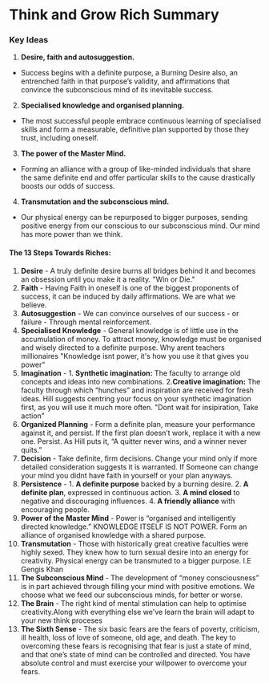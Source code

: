 # Think and Grow Rich Summary

### Key Ideas

1. **Desire, faith and autosuggestion.** 
- Success begins with a definite purpose, a Burning Desire also, an entrenched faith in that purpose’s validity, and affirmations that convince the subconscious mind of its inevitable success.
2. **Specialised knowledge and organised planning.**
- The most successful people embrace continuous learning of specialised skills and form a measurable, definitive plan supported by those they trust, including oneself.
3. **The power of the Master Mind.**
- Forming an alliance with a group of like-minded individuals that share the same definite end and offer particular skills to the cause drastically boosts our odds of success.
4. **Transmutation and the subconscious mind.**
- Our physical energy can be repurposed to bigger purposes, sending positive energy from our conscious to our subconscious mind. Our mind has more power than we think.


#### The 13 Steps Towards Riches:

1. **Desire** - A truly definite desire burns all bridges behind it and becomes an obsession until you make it a reality. "Win or Die."
2. **Faith** - Having Faith in oneself is one of the biggest proponents of success, it can be induced by daily affirmations. We are what we believe.
3. **Autosuggestion** - We can convince ourselves of our success - or failure - Through mental reinforcement.
4. **Specialised Knowledge** - General knowledge is of little use in the accumulation of money. To attract money, knowledge must be organised and wisely directed to a definite purpose. Why arent teachers millionaires "Knowledge isnt power, it's how you use it that gives you power"
5. **Imagination** - 1. **Synthetic imagination:** The faculty to arrange old concepts and ideas into new combinations. 2.**Creative imagination:** The faculty through which “hunches” and inspiration are received for fresh ideas. Hill suggests centring your focus on your synthetic imagination first, as you will use it much more often. "Dont wait for insipiration, Take action"
6. **Organized Planning** - Form a definite plan, measure your performance against it, and persist. If the first plan doesn’t work, replace it with a new one. Persist. As Hill puts it, “A quitter never wins, and a winner never quits.”
7. **Decision** - Take definite, firm decisions. Change your mind only if more detailed consideration suggests it is warranted. If Someone can change your mind you didnt have faith in yourself or your plan anyways.
8. **Persistence** - 1. **A definite purpose** backed by a burning desire.
           2. **A definite plan**, expressed in continuous action.
           3. **A mind closed** to negative and discouraging influences.
           4. **A friendly alliance** with encouraging people.
9. **Power of the Master Mind** - Power is “organised and intelligently directed knowledge.” KNOWLEDGE ITSELF IS NOT POWER. Form an alliance of organised knowledge with a shared purpose.
10. **Transmutation** - Those with historically great creative faculties were highly sexed. They knew how to turn sexual desire into an energy for creativity. Physical energy can be transmuted to a bigger purpose. I.E Gengis Khan
11. **The Subconscious Mind** - The development of “money consciousness” is in part achieved through filling your mind with positive emotions. We choose what we feed our subconscious minds, for better or worse.
12. **The Brain** - The right kind of mental stimulation can help to optimise creativity.Along with everything else we've learn the brain will adapt to your new think proceses
13. **The Sixth Sense** - The six basic fears are the fears of poverty, criticism, ill health, loss of love of someone, old age, and death. The key to overcoming these fears is recognising that fear is just a state of mind, and that one’s state of mind can be controlled and directed. You have absolute control and must exercise your willpower to overcome your fears.

